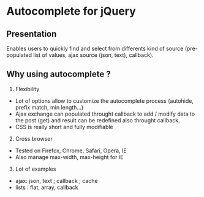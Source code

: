 Autocomplete for jQuery
=======================

Presentation
------------

Enables users to quickly find and select from differents kind of source (pre-populated list of values, ajax source (json, text), callback).  

Why using autocomplete ?
------------------------

1. Flexibility 

- Lot of options allow to customize the autocomplete process (autohide, prefix match, min length...)
- Ajax exchange can populated throught callback to add / modify data to the post (get) and result can be redefined also throught callback.
- CSS is really short and fully modifiable

2. Cross browser
- Tested on Firefox, Chrome, Safari, Opera, IE
- Also manage max-width, max-height for IE

3. Lot of examples 
 - ajax: json, text ; callback ; cache 
 - lists : flat, array, callback
